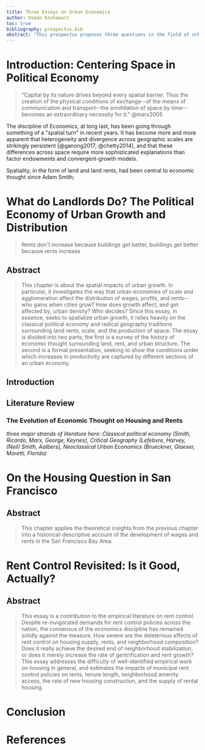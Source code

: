 ```yaml
---
title: Three Essays on Urban Economics
author: Osman Keshawarz
toc: true
bibliography: prospectus.bib
abstract: "This prospectus proposes three questions in the field of urban political economy. The first is a theoretical question on the relationship between urban growth, wages, and rents, based on classical political economy treatments of the land question. The second is a historical-discriptive question that applies the theoretical insights of the first chapter to the recent burst of growth and subsequent crisis of housing in San Francisco. The final question is on the impacts of rent control laws in the United States."
---
```


# Introduction: Centering Space in Political Economy

>"Capital by its nature drives beyond every spatial barrier. Thus the
creation of the physical conditions of exchange--of the means of
communication and transport--the annihilation of space by time--becomes an
extraordinary necessity for it." @marx2005

The discipline of Economics, at long last, has been going through
something of a "spatial turn" in recent years. It has become more and more
apparent that heterogeneity and divergence across geographic scales are
strikingly persistent [@ganong2017; @chetty2014], and that these
differences across space require more sophisticated explanations than
factor endowments and convergent-growth models. 

Spatiality, in the form of land and land rents, had been central to
economic thought since Adam Smith; 

# What do Landlords Do? The Political Economy of Urban Growth and Distribution

>Rents don't increase because buildings get better, buildings get better because rents increase

## Abstract

>This chapter is about the spatial impacts of urban growth. In
particular, it investigates the way that urban economies of scale and
agglomeration affect the distribution of wages, profits, and rents-- who
gains when cities grow? How does growth affect, and get affected by, urban
density? Who decides? Since this essay, in essence, seeks
to spatialize urban growth, it relies heavily on the classical political
economy and radical geography traditions surrounding land rents, scale,
and the production of space. The essay is divided into two parts;
the first is a survey of the history of economic thought surrounding land,
rent, and urban structure. The second is a formal presentation, seeking to
show the conditions under which increases in productivity are captured by
different sections of an urban economy. 

## Introduction

## Literature Review

### The Evolution of Economic Thought on Housing and Rents

*three major strands of literature here: Classical political economy (Smith,
Ricardo, Marx, George, Keynes), Critical Geography (Lefebvre, Harvey, (Neil) Smith,
Aalbers), Neoclassical Urban Economics (Brueckner, Glaeser, Moretti, Florida)*


# On the Housing Question in San Francisco

## Abstract

>This chapter applies the theoretical insights from the previous chapter
into a historical-descriptive account of the development of wages and
rents in the San Francisco Bay Area.

# Rent Control Revisited: Is it Good, Actually? 

## Abstract

>This essay is a contribution to the empirical literature on rent control.
Despite re-invigorated demands for rent control policies across the
nation, the consensus of the economics discipline has remained solidly
against the measure. How severe are the deleterious effects of rent
control on housing supply, rents, and neighborhood composition? Does it
really achieve the desired end of neighborhood stabilization, or does it
merely increase the rate of gentrification and rent growth? This essay
addresses the difficulty of well-identified empirical work on housing in
general, and estimates the impacts of municipal rent control policies on
rents, tenure length, neighborhood amenity access, the rate of new housing
construction, and the supply of rental housing.

# Conclusion

# References
